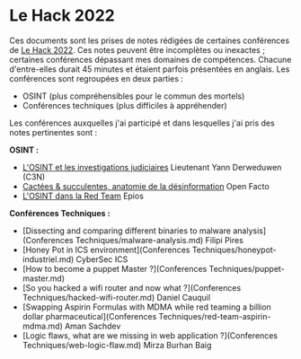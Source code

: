 # Le Hack 2022

Ces documents sont les prises de notes rédigées de certaines conférences de [Le Hack 2022](https://lehack.org/fr). Ces notes peuvent être incomplètes ou inexactes ; certaines conférences dépassant mes domaines de compétences. Chacune d'entre-elles durait 45 minutes et étaient parfois présentées en anglais. Les conférences sont regroupées en deux parties :
- OSINT (plus compréhensibles pour le commun des mortels)
- Conférences techniques (plus difficiles à appréhender)

Les conférences auxquelles j'ai participé et dans lesquelles j'ai pris des notes pertinentes sont :

**OSINT :**

- [L'OSINT et les investigations judiciaires](OSINT/judiciariser-losint.md) Lieutenant Yann Derweduwen (C3N)
- [Cactées & succulentes, anatomie de la désinformation](OSINT/desinformation-en-ligne.md) Open Facto
- [L'OSINT dans la Red Team](OSINT/osint-red-team.md) Epios

**Conférences Techniques :**

- [Dissecting and comparing different binaries to malware analysis](Conferences Techniques/malware-analysis.md) Filipi Pires
- [Honey Pot in ICS environment](Conferences Techniques/honeypot-industriel.md) CyberSec ICS
- [How to become a puppet Master ?](Conferences Techniques/puppet-master.md)
- [So you hacked a wifi router and now what ?](Conferences Techniques/hacked-wifi-router.md) Daniel Cauquil
- [Swapping Aspirin Formulas with MDMA while red teaming a billion dollar pharmaceutical](Conferences Techniques/red-team-aspirin-mdma.md) Aman Sachdev
- [Logic flaws, what are we missing in web application ?](Conferences Techniques/web-logic-flaw.md) Mirza Burhan Baig
